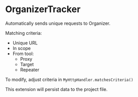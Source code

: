 # OrganizerTracker
Automatically sends unique requests to Organizer.

Matching criteria:
- Unique URL
- In scope
- From tool:
  - Proxy
  - Target
  - Repeater

To modify, adjust criteria in `MyHttpHandler.matchesCriteria()`

This extension will persist data to the project file.
